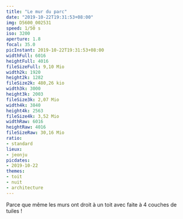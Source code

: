 ```yaml
---
title: "Le mur du parc"
date: "2019-10-22T19:31:53+08:00"
img: D5600_002531
speed: 1/50 s
iso: 3200
aperture: 1.8
focal: 35.0
picInstant: 2019-10-22T19:31:53+08:00
widthFull: 6016
heightFull: 4016
fileSizeFull: 9,10 Mio
width2k: 1920
height2k: 1282
fileSize2k: 480,26 kio
width3k: 3000
height3k: 2003
fileSize3k: 2,07 Mio
width4k: 3840
height4k: 2563
fileSize4k: 3,52 Mio
widthRaw: 6016
heightRaw: 4016
fileSizeRaw: 30,16 Mio
ratio:
- standard
lieux:
- jeonju
picdates:
- 2019-10-22
themes:
- toit
- nuit
- architecture
---
```


Parce que même les murs ont droit à un toit avec faite à 4 couches de tuiles !